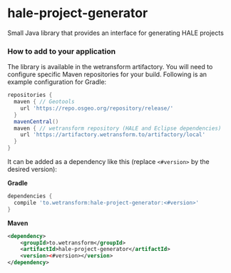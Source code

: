 # hale-project-generator

Small Java library that provides an interface for generating HALE projects

### How to add to your application

The library is available in the wetransform artifactory.
You will need to configure specific Maven repositories for your build.
Following is an example configuration for Gradle:

```groovy
repositories {
  maven { // Geotools
    url 'https://repo.osgeo.org/repository/release/'
  }
  mavenCentral()
  maven { // wetransform repository (HALE and Eclipse dependencies)
    url 'https://artifactory.wetransform.to/artifactory/local'
  }
}
```

It can be added as a dependency like this (replace `<#version>` by the desired version):

**Gradle**

```groovy
dependencies {
  compile 'to.wetransform:hale-project-generator:<#version>'
}
```

**Maven**

```xml
<dependency>
    <groupId>to.wetransform</groupId>
    <artifactId>hale-project-generator</artifactId>
    <version><#version></version>
</dependency>
```
